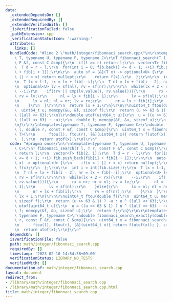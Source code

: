 ```yaml
---
data:
  _extendedDependsOn: []
  _extendedRequiredBy: []
  _extendedVerifiedWith: []
  _isVerificationFailed: false
  _pathExtension: cpp
  _verificationStatusIcon: ':warning:'
  attributes:
    links: []
  bundledCode: "#line 2 \"math/integer/fibonnaci_search.cpp\"\n\r\ntemplate<typename\
    \ T, typename U, typename F, typename C>\r\nT fibonnaci_search(T l, T r, const\
    \ F &f, const C &cmp){\r\n  if(l >= r) return l;\r\n  vector<T> fib(2, 1);\r\n\
    \  T d = r - l;\r\n  for(int i = 0; fib.back() <= d + 1; ++i) fib.push_back(fib[i]\
    \ + fib[i + 1]);\r\n\r\n  auto sf = [&](T x) -> optional<U> {\r\n    if(x < l\
    \ || r < x) return nullopt;\r\n    return f(x);\r\n  };\r\n\r\n  int i = int(fib.size());\r\
    \n  T lx = l-1, rx = lx + fib[--i];\r\n  T nl = lx + fib[i - 2], nr = lx + fib[--i];\r\
    \n  optional<U> lv = sf(nl), rv = sf(nr);\r\n\r\n  while(lx + 2 < rx){\r\n   \
    \ --i;\r\n    if(!rv || cmp(lv.value(), rv.value())){\r\n      rx = nr; nr = nl;\
    \ rv = lv;\r\n      nl = lx + fib[i - 1];\r\n      lv = sf(nl);\r\n    }else{\r\
    \n      lx = nl; nl = nr; lv = rv;\r\n      nr = lx + fib[i];\r\n      rv = sf(nr);\r\
    \n    }\r\n  }\r\n\r\n  return lx + 1;\r\n}\r\n\r\nuint64_t ftou(double f){\r\n\
    \  uint64_t u; memcpy(&u, &f, sizeof f);\r\n  return (u >> 63 & 1) ? ~u : u ^\
    \ (1ull << 63);\r\n}\r\ndouble utof(uint64_t u){\r\n  u = ((u >> 63 & 1) ? u ^\
    \ (1ull << 63) : ~u);\r\n  double f; memcpy(&f, &u, sizeof u);\r\n  return f;\r\
    \n}\r\n\r\ntemplate<typename T, typename F, typename C>\r\ndouble fibonnaci_search_exactly(double\
    \ l, double r, const F &f, const C &cmp){\r\n  uint64_t x = fibonnaci_search<uint64_t,\
    \ T>(\r\n      ftou(l), ftou(r), [&](uint64_t x){ return f(utof(x)); }, cmp\r\n\
    \  );\r\n  return utof(x);\r\n}\r\n"
  code: "#pragma once\r\n\r\ntemplate<typename T, typename U, typename F, typename\
    \ C>\r\nT fibonnaci_search(T l, T r, const F &f, const C &cmp){\r\n  if(l >= r)\
    \ return l;\r\n  vector<T> fib(2, 1);\r\n  T d = r - l;\r\n  for(int i = 0; fib.back()\
    \ <= d + 1; ++i) fib.push_back(fib[i] + fib[i + 1]);\r\n\r\n  auto sf = [&](T\
    \ x) -> optional<U> {\r\n    if(x < l || r < x) return nullopt;\r\n    return\
    \ f(x);\r\n  };\r\n\r\n  int i = int(fib.size());\r\n  T lx = l-1, rx = lx + fib[--i];\r\
    \n  T nl = lx + fib[i - 2], nr = lx + fib[--i];\r\n  optional<U> lv = sf(nl),\
    \ rv = sf(nr);\r\n\r\n  while(lx + 2 < rx){\r\n    --i;\r\n    if(!rv || cmp(lv.value(),\
    \ rv.value())){\r\n      rx = nr; nr = nl; rv = lv;\r\n      nl = lx + fib[i -\
    \ 1];\r\n      lv = sf(nl);\r\n    }else{\r\n      lx = nl; nl = nr; lv = rv;\r\
    \n      nr = lx + fib[i];\r\n      rv = sf(nr);\r\n    }\r\n  }\r\n\r\n  return\
    \ lx + 1;\r\n}\r\n\r\nuint64_t ftou(double f){\r\n  uint64_t u; memcpy(&u, &f,\
    \ sizeof f);\r\n  return (u >> 63 & 1) ? ~u : u ^ (1ull << 63);\r\n}\r\ndouble\
    \ utof(uint64_t u){\r\n  u = ((u >> 63 & 1) ? u ^ (1ull << 63) : ~u);\r\n  double\
    \ f; memcpy(&f, &u, sizeof u);\r\n  return f;\r\n}\r\n\r\ntemplate<typename T,\
    \ typename F, typename C>\r\ndouble fibonnaci_search_exactly(double l, double\
    \ r, const F &f, const C &cmp){\r\n  uint64_t x = fibonnaci_search<uint64_t, T>(\r\
    \n      ftou(l), ftou(r), [&](uint64_t x){ return f(utof(x)); }, cmp\r\n  );\r\
    \n  return utof(x);\r\n}\r\n"
  dependsOn: []
  isVerificationFile: false
  path: math/integer/fibonnaci_search.cpp
  requiredBy: []
  timestamp: '2023-02-10 14:54:58+09:00'
  verificationStatus: LIBRARY_NO_TESTS
  verifiedWith: []
documentation_of: math/integer/fibonnaci_search.cpp
layout: document
redirect_from:
- /library/math/integer/fibonnaci_search.cpp
- /library/math/integer/fibonnaci_search.cpp.html
title: math/integer/fibonnaci_search.cpp
---
```

